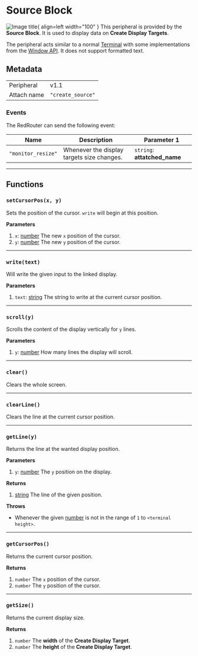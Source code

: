 # Source Block

![Image title](../assets/images/peripherals/source_block.png){ align=left width="100" }
This peripheral is provided by the **Source Block**. It is used to display data on **Create Display Targets**.

The peripheral acts similar to a normal [Terminal](https://tweaked.cc/module/term.html) with some implementations from the [Window API](https://tweaked.cc/module/window.html). It does not support formatted text.

## Metadata

| | |
|-|-|
| Peripheral | v1.1 |
| Attach name | `"create_source"` |

### Events

The RedRouter can send the following event:

| Name | Description | Parameter 1 |
|------|-------------|-------------|
| `"monitor_resize"` | Whenever the display targets size changes. | `string`: **attatched_name** |

---

## Functions

### `setCursorPos(x, y)`
Sets the position of the cursor. `write` will begin at this position.

**Parameters**

 1. `x`: [number](https://www.lua.org/manual/5.1/manual.html#2.2) The new `x` position of the cursor.  
 2. `y`: [number](https://www.lua.org/manual/5.1/manual.html#2.2) The new `y` position of the cursor.  

---

### `write(text)`
Will write the given input to the linked display.

**Parameters**

 1. `text`: [string](https://www.lua.org/manual/5.1/manual.html#5.4) The string to write at the current cursor position.  

---
### `scroll(y)`
Scrolls the content of the display vertically for `y` lines.

**Parameters**

 1. `y`: [number](https://www.lua.org/manual/5.1/manual.html#2.2) How many lines the display will scroll.  

---

### `clear()`
Clears the whole screen.

---

### `clearLine()`
Clears the line at the current cursor position.

---

### `getLine(y)`
Returns the line at the wanted display position.

**Parameters**

 1. `y`: [number](https://www.lua.org/manual/5.1/manual.html#2.2) The `y` position on the display.  

**Returns**

 1. [string](https://www.lua.org/manual/5.1/manual.html#5.4) The line of the given position.  

**Throws**

 * Whenever the given [number](https://www.lua.org/manual/5.1/manual.html#2.2) is not in the range of `1` to `<terminal height>`.  

---

### `getCursorPos()`
Returns the current cursor position.

**Returns**

 1. `number` The `x` position of the cursor.  
 2. `number` The `y` position of the cursor. 

---

### `getSize()`
Returns the current display size.

**Returns**

 1. `number` The **width** of the **Create Display Target**.  
 2. `number` The **height** of the **Create Display Target**.  